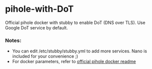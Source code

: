 # pihole-with-DoT
Official pihole docker with stubby to enable DoT (DNS over TLS). Use Google DoT service by default.

### Notes:
* You can edit /etc/stubby/stubby.yml to add more services. Nano is included for your convenience ;)
* For docker parameters, refer to [official pihole docker readme](https://github.com/pi-hole/pi-hole)

